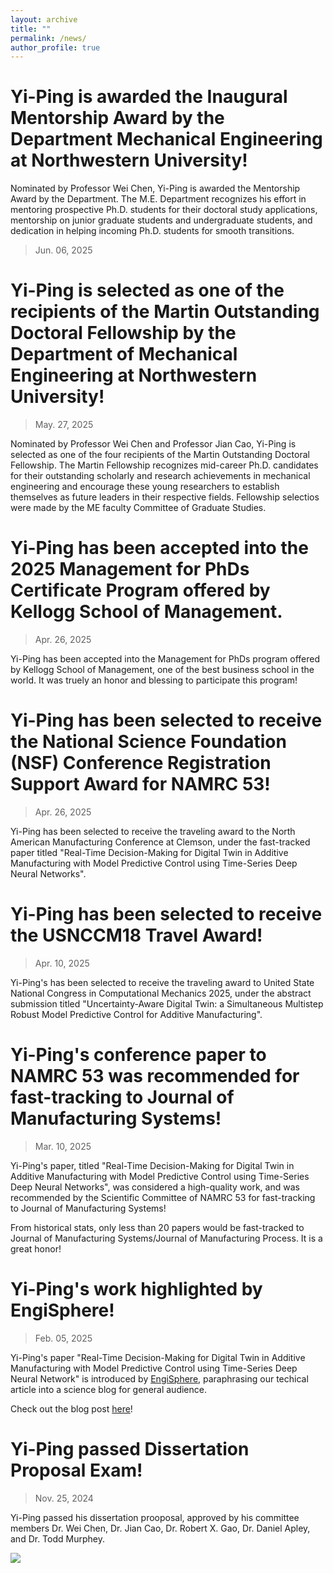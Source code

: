 ```yaml
---
layout: archive
title: ""
permalink: /news/
author_profile: true
---
```


Yi-Ping is awarded the Inaugural Mentorship Award by the Department Mechanical Engineering at Northwestern University!
=========

Nominated by Professor Wei Chen, Yi-Ping is awarded the Mentorship Award by the Department. The M.E. Department recognizes his effort in mentoring prospective Ph.D. students for their doctoral study applications, mentorship on junior graduate students and undergraduate students, and dedication in helping incoming Ph.D. students for smooth transitions. 

> Jun. 06, 2025


Yi-Ping is selected as one of the recipients of the Martin Outstanding Doctoral Fellowship by the Department of Mechanical Engineering at Northwestern University!
=========

> May. 27, 2025

Nominated by Professor Wei Chen and Professor Jian Cao, Yi-Ping is selected as one of the four recipients of the Martin Outstanding Doctoral Fellowship. The Martin Fellowship recognizes mid-career Ph.D. candidates for their outstanding scholarly and research achievements in mechanical engineering and encourage these young researchers to establish themselves as future leaders in their respective fields. Fellowship selectios were made by the ME faculty Committee of Graduate Studies. 




Yi-Ping has been accepted into the 2025 Management for PhDs Certificate Program offered by Kellogg School of Management. 
=========

>Apr. 26, 2025

Yi-Ping has been accepted into the Management for PhDs program offered by Kellogg School of Management, one of the best business school in the world. It was truely an honor and blessing to participate this program!



Yi-Ping has been selected to receive the National Science Foundation (NSF) Conference Registration Support Award for NAMRC 53!
=========

>Apr. 26, 2025

Yi-Ping has been selected to receive the traveling award to the North American Manufacturing Conference at Clemson, under the fast-tracked paper titled "Real-Time Decision-Making for Digital Twin in Additive Manufacturing with Model Predictive Control using Time-Series Deep Neural Networks". 


Yi-Ping has been selected to receive the USNCCM18 Travel Award!
=========

>Apr. 10, 2025

Yi-Ping's has been selected to receive the traveling award to United State National Congress in Computational Mechanics 2025, under the abstract submission titled "Uncertainty-Aware Digital Twin: a Simultaneous Multistep Robust Model Predictive Control for Additive Manufacturing". 



Yi-Ping's conference paper to NAMRC 53 was recommended for fast-tracking to Journal of Manufacturing Systems!
========

> Mar. 10, 2025

Yi-Ping's paper, titled "Real-Time Decision-Making for Digital Twin in Additive Manufacturing with Model Predictive Control using Time-Series Deep Neural Networks", was considered a high-quality work, and was recommended by the Scientific Committee of NAMRC 53 for fast-tracking to Journal of Manufacturing Systems! 

From historical stats, only less than 20 papers would be fast-tracked to Journal of Manufacturing Systems/Journal of Manufacturing Process. It is a great honor!




Yi-Ping's work highlighted by EngiSphere!
=====

> Feb. 05, 2025

Yi-Ping's paper "Real-Time Decision-Making for Digital Twin in Additive Manufacturing with Model Predictive Control using Time-Series Deep Neural Network" is introduced by [EngiSphere](https://engisphere.com/), paraphrasing our techical article into a science blog for general audience. 

Check out the blog post [here](https://engisphere.com/real-time-smart-manufacturing-how-ai-and-digital-twins-are-revolutionizing-additive-manufacturing/)!




Yi-Ping passed Dissertation Proposal Exam!
=====

> Nov. 25, 2024

Yi-Ping passed his dissertation prooposal, approved by his committee members Dr. Wei Chen, Dr. Jian Cao, Dr. Robert X. Gao, Dr. Daniel Apley, and Dr. Todd Murphey. 

<img src="https://yiping514.github.io/chenyp.github.io/images/news_proposal.jpeg">
